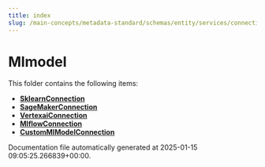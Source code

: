 ```yaml
---
title: index
slug: /main-concepts/metadata-standard/schemas/entity/services/connections/mlmodel
---
```


# Mlmodel

This folder contains the following items:

- [**SklearnConnection**](/main-concepts/metadata-standard/schemas/entity/services/connections/mlmodel/sklearnconnection)
- [**SageMakerConnection**](/main-concepts/metadata-standard/schemas/entity/services/connections/mlmodel/sagemakerconnection)
- [**VertexaiConnection**](/main-concepts/metadata-standard/schemas/entity/services/connections/mlmodel/vertexaiconnection)
- [**MlflowConnection**](/main-concepts/metadata-standard/schemas/entity/services/connections/mlmodel/mlflowconnection)
- [**CustomMlModelConnection**](/main-concepts/metadata-standard/schemas/entity/services/connections/mlmodel/custommlmodelconnection)


Documentation file automatically generated at 2025-01-15 09:05:25.266839+00:00.
